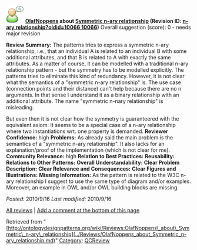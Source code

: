 [![](../images/thumb/2/29/Reviewer.png/48px-Reviewer.png)](../Image/Reviewer.png.md "Reviewer.png")
__[OlafNoppens](../User/OlafNoppens.md "User:OlafNoppens") about [Symmetric n-ary relationship](../Submissions/Symmetric_n-ary_relationship.md "Submissions:Symmetric n-ary relationship") (Revision ID: [n-ary relationship?oldid=10066 10066](../Submissions/Symmetric.md "http://ontologydesignpatterns.org/wiki/Submissions:Symmetric"))__
Overall suggestion (score): 0 - needs major revision




 __Review Summary:__ The patterns tries to express a symmetric n-ary relationship, i.e., that an individual A is related to an individual B with some additional attributes, and that B is related to A with exactly the same attributes. As a matter of course, it can be modelled with a traditional n-ary relationship pattern - but the symmetry has to be modelled explicitly. The patterns tries to eliminate this kind of redundancy.
However, it is not clear what the semantics of a "symmetric n-ary relationship" is. The use case (connection points and their distance) can't help because there are no n arguments. In that sense I understand it as a binary relationship with an additional attribute. The name "symmetric n-nary relationship" is misleading.



But even then it is not clear how the symmetry is guaranteered with the equivalent axiom: It seems to be a special case of a n-ary relationship where two instantiations wrt. one property is demanded.
__Reviewer Confidence:__ high
__Problems:__ As already said the main problem is the semantics of a "symmetric n-ary relationship". It also lacks for an explanation/proof of the implementation (which is not clear for me).
__Community Relevance:__ high
__Relation to Best Practices:__ 
__Reusability:__ 
__Relations to Other Patterns:__ 
__Overall Understandability:__ 
__Clear Problem Description:__ 
__Clear Relevance and Consequences:__ 
__Clear Figures and Illustrations:__ 
__Missing Information:__ As the pattern is related to the W3C n-ary relationship I suggest to use the same type of diagram and/or examples. Moreover, an example in OWL and/or OWL building blocks are missing.

_Posted:_ 2010/9/16 _Last modified:_ 2010/9/16



[All reviews](../Reviews/Main.md "Reviews:Main") | [Add a comment at the bottom of this page](index.php@title=Odp%253AAdd_comment&target=../Reviews/OlafNoppens_about_Symmetric_n-ary_relationship.md#New_comment "http://ontologydesignpatterns.org/wiki/index.php?title=Odp:Add_comment&target=Reviews:OlafNoppens_about_Symmetric_n-ary_relationship#New_comment")


Retrieved from "[http://ontologydesignpatterns.org/wiki/Reviews:OlafNoppens\_about\_Symmetric\_n-ary\_relationship](../Reviews/OlafNoppens_about_Symmetric_n-ary_relationship.md)"
 [Category](http://ontologydesignpatterns.org/wiki/Special:Categories "Special:Categories"): [QCReview](../Category/QCReview.md "Category:QCReview")
